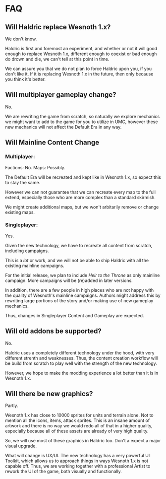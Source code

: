 # FAQ

## Will Haldric replace Wesnoth 1.x?

We don't know.

Haldric is first and foremost an experiment, and whether or not it will good enough to replace Wesnoth 1.x, different enough to coexist or bad enough do drown and die, we can't tell at this point in time.

We can assure you that we do not plan to force Haldric upon you, if you don't like it. 
If it is replacing Wesnoth 1.x in the future, then only because you think it's better.

## Will multiplayer gameplay change?

No.

We are rewriting the game from scratch, so naturally we explore mechanics we might want to add to the game for you to utilize in UMC, however these new mechanics will not affect the Default Era in any way.

## Will Mainline Content Change

### Multiplayer:

Factions: No. Maps: Possibly.

The Default Era will be recreated and kept like in Wesnoth 1.x, so expect this to stay the same.

However we can not guarantee that we can recreate every map to the full extend, especially those who are more complex than a standard skirmish. 

We might create additional maps, but we won't arbitarily remove or change existing maps.

### Singleplayer:

Yes.

Given the new technology, we have to recreate all content from scratch, including campaigns.

This is a *lot* or work, and we will not be able to ship Haldric with all the existing mainline campaigns.

For the initial release, we plan to include *Heir to the Throne* as only mainline campaign. More campaigns will be (re)added in later versions.

In addition, there are a few people in high places who are not happy with the quality of Wesnoth's mainline campaigns. Authors might address this by rewriting large portions of the story and/or making use of new gameplay mechanics.

Thus, changes in Singleplayer Content and Gameplay are expected.

## Will old addons be supported?

No. 

Haldric uses a completely different technology under the hood, with very different strenth and weaknesses.
Thus, the content creation workflow will be build from scratch to play well with the strength of the new technology. 

However, we hope to make the modding experience a lot better than it is in Wesnoth 1.x.

## Will there be new graphics?

Partly.

Wesnoth 1.x has close to 10000 sprites for units and terrain alone.
Not to mention all the icons, items, attack sprites. This is an insane amount of artwork and there is no way we would redo all of that in a higher quality, especially because all of these assets are already of very high quality.

So, we will use most of these graphics in Haldric too. Don't a expect a major visual upgrade.

What will change is UX/UI. The new technology has a very powerful UI Toolkit, which allows us to approach things in ways Wesnoth 1.x is not capable off.
Thus, we are working together with a professional Artist to rework the UI of the game, both visually and functionally.